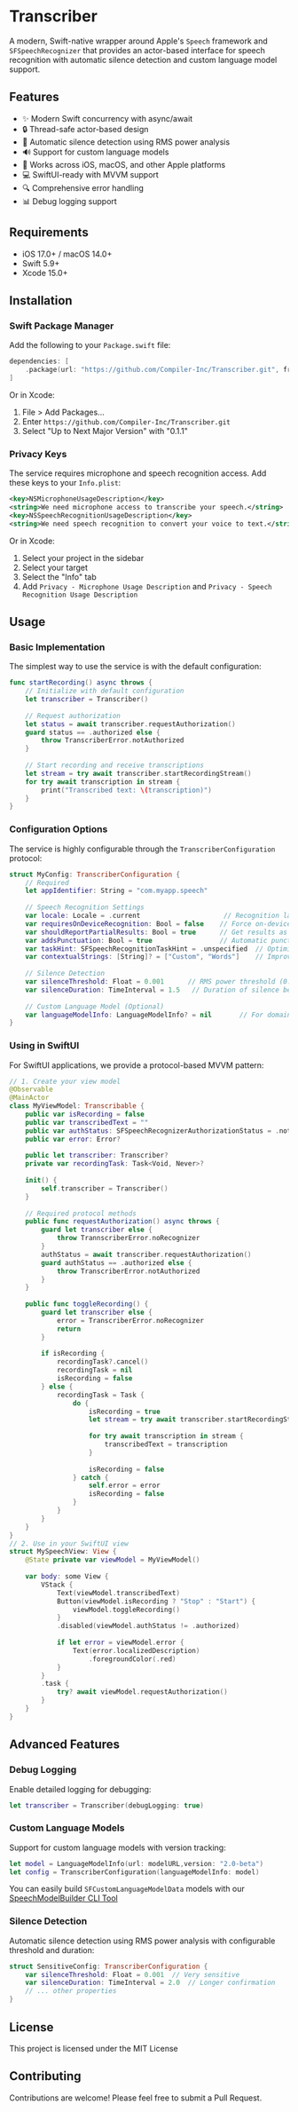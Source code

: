 # Transcriber

A modern, Swift-native wrapper around Apple's `Speech` framework and `SFSpeechRecognizer` that provides an actor-based interface for speech recognition with automatic silence detection and custom language model support.

## Features

- ✨ Modern Swift concurrency with async/await
- 🔒 Thread-safe actor-based design
- 🎯 Automatic silence detection using RMS power analysis
- 🔊 Support for custom language models
- 📱 Works across iOS, macOS, and other Apple platforms
- 💻 SwiftUI-ready with MVVM support
- 🔍 Comprehensive error handling
- 📊 Debug logging support

## Requirements

- iOS 17.0+ / macOS 14.0+
- Swift 5.9+
- Xcode 15.0+

## Installation

### Swift Package Manager

Add the following to your `Package.swift` file:

```swift
dependencies: [
    .package(url: "https://github.com/Compiler-Inc/Transcriber.git", from: "0.1.1")
]
```

Or in Xcode:
1. File > Add Packages...
2. Enter `https://github.com/Compiler-Inc/Transcriber.git`
3. Select "Up to Next Major Version" with "0.1.1"

### Privacy Keys

The service requires microphone and speech recognition access. Add these keys to your `Info.plist`:

```xml
<key>NSMicrophoneUsageDescription</key>
<string>We need microphone access to transcribe your speech.</string>
<key>NSSpeechRecognitionUsageDescription</key>
<string>We need speech recognition to convert your voice to text.</string>
```

Or in Xcode:
1. Select your project in the sidebar
2. Select your target
3. Select the "Info" tab
4. Add `Privacy - Microphone Usage Description` and `Privacy - Speech Recognition Usage Description`

## Usage

### Basic Implementation

The simplest way to use the service is with the default configuration:

```swift
func startRecording() async throws {
    // Initialize with default configuration
    let transcriber = Transcriber()
    
    // Request authorization
    let status = await transcriber.requestAuthorization()
    guard status == .authorized else {
        throw TranscriberError.notAuthorized
    }
    
    // Start recording and receive transcriptions
    let stream = try await transcriber.startRecordingStream()
    for try await transcription in stream {
        print("Transcribed text: \(transcription)")
    }
}
```

### Configuration Options

The service is highly configurable through the `TranscriberConfiguration` protocol:

```swift
struct MyConfig: TranscriberConfiguration {
    // Required
    let appIdentifier: String = "com.myapp.speech"
    
    // Speech Recognition Settings
    var locale: Locale = .current                     // Recognition language
    var requiresOnDeviceRecognition: Bool = false    // Force on-device processing
    var shouldReportPartialResults: Bool = true      // Get results as they're processed
    var addsPunctuation: Bool = true                 // Automatic punctuation
    var taskHint: SFSpeechRecognitionTaskHint = .unspecified  // Optimize for specific speech types
    var contextualStrings: [String]? = ["Custom", "Words"]    // Improve recognition of specific terms
    
    // Silence Detection
    var silenceThreshold: Float = 0.001      // RMS power threshold (0.0 to 1.0)
    var silenceDuration: TimeInterval = 1.5   // Duration of silence before stopping
    
    // Custom Language Model (Optional)
    var languageModelInfo: LanguageModelInfo? = nil       // For domain-specific recognition
}
```

### Using in SwiftUI

For SwiftUI applications, we provide a protocol-based MVVM pattern:

```swift
// 1. Create your view model
@Observable
@MainActor
class MyViewModel: Transcribable {
    public var isRecording = false
    public var transcribedText = ""
    public var authStatus: SFSpeechRecognizerAuthorizationStatus = .notDetermined
    public var error: Error?
    
    public let transcriber: Transcriber?
    private var recordingTask: Task<Void, Never>?
    
    init() {
        self.transcriber = Transcriber()
    }
    
    // Required protocol methods
    public func requestAuthorization() async throws {
        guard let transcriber else {
            throw TrannscriberError.noRecognizer
        }
        authStatus = await transcriber.requestAuthorization()
        guard authStatus == .authorized else {
            throw TranscriberError.notAuthorized
        }
    }
    
    public func toggleRecording() {
        guard let transcriber else {
            error = TranscriberError.noRecognizer
            return
        }
        
        if isRecording {
            recordingTask?.cancel()
            recordingTask = nil
            isRecording = false
        } else {
            recordingTask = Task {
                do {
                    isRecording = true
                    let stream = try await transcriber.startRecordingStream()
                    
                    for try await transcription in stream {
                        transcribedText = transcription
                    }
                    
                    isRecording = false
                } catch {
                    self.error = error
                    isRecording = false
                }
            }
        }
    }
}
// 2. Use in your SwiftUI view
struct MySpeechView: View {
    @State private var viewModel = MyViewModel()
    
    var body: some View {
        VStack {
            Text(viewModel.transcribedText)
            Button(viewModel.isRecording ? "Stop" : "Start") {
                viewModel.toggleRecording()
            }
            .disabled(viewModel.authStatus != .authorized)
            
            if let error = viewModel.error {
                Text(error.localizedDescription)
                    .foregroundColor(.red)
            }
        }
        .task {
            try? await viewModel.requestAuthorization()
        }
    }
}
```

## Advanced Features

### Debug Logging

Enable detailed logging for debugging:

```swift
let transcriber = Transcriber(debugLogging: true)
```

### Custom Language Models

Support for custom language models with version tracking:

```swift
let model = LanguageModelInfo(url: modelURL,version: "2.0-beta")
let config = TranscriberConfiguration(languageModelInfo: model)
```

You can easily build `SFCustomLanguageModelData` models with our [SpeechModelBuilder CLI Tool](https://github.com/Compiler-Inc/SpeechModelBuilder)

### Silence Detection

Automatic silence detection using RMS power analysis with configurable threshold and duration:

```swift
struct SensitiveConfig: TranscriberConfiguration {
    var silenceThreshold: Float = 0.001  // Very sensitive
    var silenceDuration: TimeInterval = 2.0  // Longer confirmation
    // ... other properties
}
```

## License

This project is licensed under the MIT License

## Contributing

Contributions are welcome! Please feel free to submit a Pull Request. 
